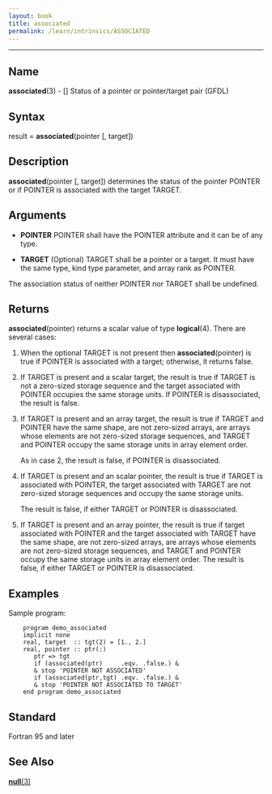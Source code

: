 ```yaml
---
layout: book
title: associated
permalink: /learn/intrinsics/ASSOCIATED
---
```

-------------------------------------------------------------------------------
## __Name__

__associated__(3) - \[\] Status of a pointer or pointer/target pair
(GFDL)

## __Syntax__

result = __associated__(pointer \[, target\])

## __Description__

__associated__(pointer \[, target\]) determines the status of the
pointer POINTER or if POINTER is associated with the target TARGET.

## __Arguments__

  - __POINTER__
    POINTER shall have the POINTER attribute and it can be of any type.

  - __TARGET__
    (Optional) TARGET shall be a pointer or a target. It must have the
    same type, kind type parameter, and array rank as POINTER.

The association status of neither POINTER nor TARGET shall be undefined.

## __Returns__

__associated__(pointer) returns a scalar value of type __logical__(4).
There are several cases:

1.  When the optional TARGET is not present then __associated__(pointer)
    is true if POINTER is associated with a target; otherwise, it
    returns false.

2.  If TARGET is present and a scalar target, the result is true if
    TARGET is not a zero-sized storage sequence and the target
    associated with POINTER occupies the same storage units. If POINTER
    is disassociated, the result is false.

3.  If TARGET is present and an array target, the result is true if
    TARGET and POINTER have the same shape, are not zero-sized arrays,
    are arrays whose elements are not zero-sized storage sequences, and
    TARGET and POINTER occupy the same storage units in array element
    order.

    As in case 2, the result is false, if POINTER is disassociated.

4.  If TARGET is present and an scalar pointer, the result is true if
    TARGET is associated with POINTER, the target associated with TARGET
    are not zero-sized storage sequences and occupy the same storage
    units.

    The result is false, if either TARGET or POINTER is disassociated.

5.  If TARGET is present and an array pointer, the result is true if
    target associated with POINTER and the target associated with TARGET
    have the same shape, are not zero-sized arrays, are arrays whose
    elements are not zero-sized storage sequences, and TARGET and
    POINTER occupy the same storage units in array element order. The
    result is false, if either TARGET or POINTER is disassociated.

## __Examples__

Sample program:

```
    program demo_associated
    implicit none
    real, target  :: tgt(2) = [1., 2.]
    real, pointer :: ptr(:)
       ptr => tgt
       if (associated(ptr)     .eqv. .false.) &
       & stop 'POINTER NOT ASSOCIATED'
       if (associated(ptr,tgt) .eqv. .false.) &
       & stop 'POINTER NOT ASSOCIATED TO TARGET'
    end program demo_associated
```

## __Standard__

Fortran 95 and later

## __See Also__

[__null__(3)](NULL)
